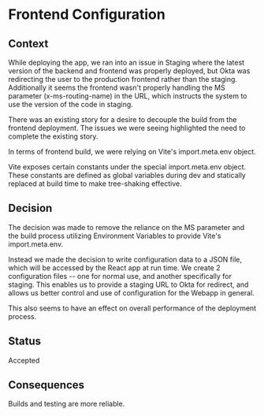 # Frontend Configuration

## Context

While deploying the app, we ran into an issue in Staging where the latest version
of the backend and frontend was properly deployed, but Okta was redirecting the
user to the production frontend rather than the staging. Additionally it seems the frontend
wasn't properly handling the MS parameter (x-ms-routing-name) in the URL, which
instructs the system to use the version of the code in staging.

There was an existing story for a desire to decouple the build from the frontend
deployment. The issues we were seeing highlighted the need to complete the
existing story.

In terms of frontend build, we were relying on Vite's import.meta.env object.

Vite exposes certain constants under the special import.meta.env object. These
constants are defined as global variables during dev and statically replaced at
build time to make tree-shaking effective.

## Decision

The decision was made to remove the reliance on the MS parameter and the build
process utilizing Environment Variables to provide Vite's import.meta.env.

Instead we made the decision to write configuration data to a JSON file, which
will be accessed by the React app at run time. We create 2 configuration files --
one for normal use, and another specifically for staging. This enables us to
provide a staging URL to Okta for redirect, and allows us better control and
use of configuration for the Webapp in general.

This also seems to have an effect on overall performance of the deployment process.

## Status

Accepted

## Consequences

Builds and testing are more reliable.
